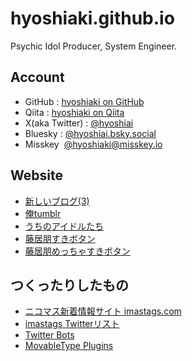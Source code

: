 # hyoshiaki.github.io

Psychic Idol Producer, System Engineer.

## Account

* GitHub&nbsp;:&nbsp;[hyoshiaki on GitHub](https://github.com/hyoshiaki/)
* Qiita&nbsp;:&nbsp;[hyoshiaki on Qiita](https://qiita.com/hyoshiaki)
* X(aka Twitter)&nbsp;:&nbsp;[@hyoshiai](https://x.com/hyoshiaki)
* Bluesky&nbsp;:&nbsp;[@hyoshiai.bsky.social](https://bsky.app/profile/hyoshiaki.bsky.social)
* Misskey&nbsp;&nbsp;[@hyoshiaki@misskey.io](https://misskey.io/@hyoshiaki)

## Website

* [新しいブログ(3)](https://pkchr.livedoor.blog/)
* [俺tumblr](https://hyoshiaki.tumblr.com/)
* [うちのアイドルたち](https://min.togetter.com/vHajoO1)
* [藤居朋すきボタン](https://tinyurl.com/23db9zut)
* [藤居朋めっちゃすきボタン](https://tinyurl.com/6jes9mez)

## つくったりしたもの

* [ニコマス新着情報サイト imastags.com](https://www.imastags.com)
* [imastags Twitterリスト](https://twitter.com/i/lists/54812825)
* [Twitter Bots](twitter.html)
* [MovableType Plugins](mt.html)
